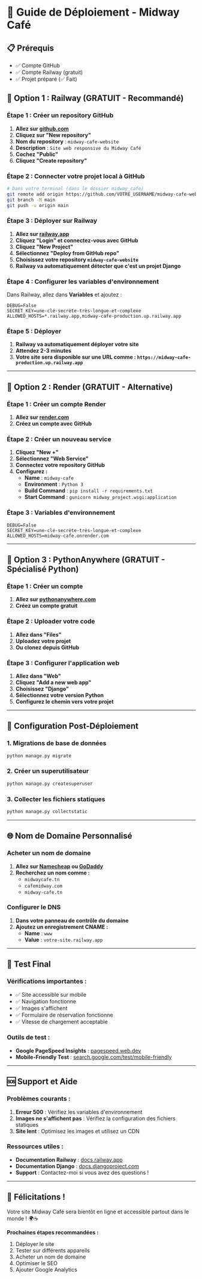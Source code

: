 # 🚀 Guide de Déploiement - Midway Café

## 📋 Prérequis
- ✅ Compte GitHub
- ✅ Compte Railway (gratuit)
- ✅ Projet préparé (✅ Fait)

## 🎯 Option 1 : Railway (GRATUIT - Recommandé)

### **Étape 1 : Créer un repository GitHub**

1. **Allez sur [github.com](https://github.com)**
2. **Cliquez sur "New repository"**
3. **Nom du repository** : `midway-cafe-website`
4. **Description** : `Site web responsive du Midway Café`
5. **Cochez "Public"**
6. **Cliquez "Create repository"**

### **Étape 2 : Connecter votre projet local à GitHub**

```bash
# Dans votre terminal (dans le dossier midway_cafe)
git remote add origin https://github.com/VOTRE_USERNAME/midway-cafe-website.git
git branch -M main
git push -u origin main
```

### **Étape 3 : Déployer sur Railway**

1. **Allez sur [railway.app](https://railway.app)**
2. **Cliquez "Login" et connectez-vous avec GitHub**
3. **Cliquez "New Project"**
4. **Sélectionnez "Deploy from GitHub repo"**
5. **Choisissez votre repository `midway-cafe-website`**
6. **Railway va automatiquement détecter que c'est un projet Django**

### **Étape 4 : Configurer les variables d'environnement**

Dans Railway, allez dans **Variables** et ajoutez :

```
DEBUG=False
SECRET_KEY=une-clé-secrète-très-longue-et-complexe
ALLOWED_HOSTS=*.railway.app,midway-cafe-production.up.railway.app
```

### **Étape 5 : Déployer**

1. **Railway va automatiquement déployer votre site**
2. **Attendez 2-3 minutes**
3. **Votre site sera disponible sur une URL comme : `https://midway-cafe-production.up.railway.app`**

---

## 🎯 Option 2 : Render (GRATUIT - Alternative)

### **Étape 1 : Créer un compte Render**

1. **Allez sur [render.com](https://render.com)**
2. **Créez un compte avec GitHub**

### **Étape 2 : Créer un nouveau service**

1. **Cliquez "New +"**
2. **Sélectionnez "Web Service"**
3. **Connectez votre repository GitHub**
4. **Configurez :**
   - **Name** : `midway-cafe`
   - **Environment** : `Python 3`
   - **Build Command** : `pip install -r requirements.txt`
   - **Start Command** : `gunicorn midway_project.wsgi:application`

### **Étape 3 : Variables d'environnement**

```
DEBUG=False
SECRET_KEY=une-clé-secrète-très-longue-et-complexe
ALLOWED_HOSTS=midway-cafe.onrender.com
```

---

## 🎯 Option 3 : PythonAnywhere (GRATUIT - Spécialisé Python)

### **Étape 1 : Créer un compte**

1. **Allez sur [pythonanywhere.com](https://pythonanywhere.com)**
2. **Créez un compte gratuit**

### **Étape 2 : Uploader votre code**

1. **Allez dans "Files"**
2. **Uploadez votre projet**
3. **Ou clonez depuis GitHub**

### **Étape 3 : Configurer l'application web**

1. **Allez dans "Web"**
2. **Cliquez "Add a new web app"**
3. **Choisissez "Django"**
4. **Sélectionnez votre version Python**
5. **Configurez le chemin vers votre projet**

---

## 🔧 Configuration Post-Déploiement

### **1. Migrations de base de données**

```bash
python manage.py migrate
```

### **2. Créer un superutilisateur**

```bash
python manage.py createsuperuser
```

### **3. Collecter les fichiers statiques**

```bash
python manage.py collectstatic
```

---

## 🌐 Nom de Domaine Personnalisé

### **Acheter un nom de domaine**

1. **Allez sur [Namecheap](https://namecheap.com) ou [GoDaddy](https://godaddy.com)**
2. **Recherchez un nom comme :**
   - `midwaycafe.tn`
   - `cafemidway.com`
   - `midway-cafe.tn`

### **Configurer le DNS**

1. **Dans votre panneau de contrôle du domaine**
2. **Ajoutez un enregistrement CNAME :**
   - **Name** : `www`
   - **Value** : `votre-site.railway.app`

---

## 📱 Test Final

### **Vérifications importantes :**

- ✅ Site accessible sur mobile
- ✅ Navigation fonctionne
- ✅ Images s'affichent
- ✅ Formulaire de réservation fonctionne
- ✅ Vitesse de chargement acceptable

### **Outils de test :**

- **Google PageSpeed Insights** : [pagespeed.web.dev](https://pagespeed.web.dev)
- **Mobile-Friendly Test** : [search.google.com/test/mobile-friendly](https://search.google.com/test/mobile-friendly)

---

## 🆘 Support et Aide

### **Problèmes courants :**

1. **Erreur 500** : Vérifiez les variables d'environnement
2. **Images ne s'affichent pas** : Vérifiez la configuration des fichiers statiques
3. **Site lent** : Optimisez les images et utilisez un CDN

### **Ressources utiles :**

- **Documentation Railway** : [docs.railway.app](https://docs.railway.app)
- **Documentation Django** : [docs.djangoproject.com](https://docs.djangoproject.com)
- **Support** : Contactez-moi si vous avez des questions !

---

## 🎉 Félicitations !

Votre site Midway Café sera bientôt en ligne et accessible partout dans le monde ! 🌍☕

**Prochaines étapes recommandées :**
1. Déployer le site
2. Tester sur différents appareils
3. Acheter un nom de domaine
4. Optimiser le SEO
5. Ajouter Google Analytics

